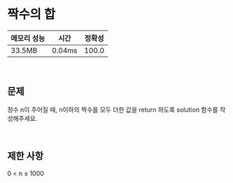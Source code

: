 # 짝수의 합

| 메모리 성능 | 시간 | 정확성 |
| ---- | ---- | ---- |
| 33.5MB | 0.04ms | 100.0 |

<br />

## 문제

정수 n이 주어질 때, n이하의 짝수를 모두 더한 값을 return 하도록 solution 함수를 작성해주세요.

<br />

## 제한 사항
0 < n ≤ 1000